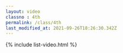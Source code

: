 ```yaml
---
layout: video
classno : 4th
permalink: /class/4th
last_modified_at: 2021-09-26T18:26:30.342Z
---
```


{% include list-video.html %}
